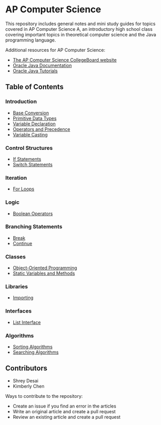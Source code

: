 # AP Computer Science

This repository includes general notes and mini study guides for topics covered in AP Computer Science A, an introductory high school class covering important topics in theoretical computer science and the Java programming language.

Additional resources for AP Computer Science:
* [The AP Computer Science CollegeBoard website][1]
* [Oracle Java Documentation][2]
* [Oracle Java Tutorials][3]

## Table of Contents

### Introduction
* [Base Conversion](https://github.com/shreydesai/apcs/blob/master/Base%20Conversion.md)
* [Primitive Data Types](https://github.com/shreydesai/apcs/blob/master/Primitive%20Data%20Types.md)
* [Variable Declaration](https://github.com/shreydesai/apcs/blob/master/Variable%20Declaration.md)
* [Operators and Precedence](https://github.com/shreydesai/apcs/blob/master/Operators%20and%20Precedence.md)
* [Variable Casting](https://github.com/shreydesai/apcs/blob/master/Variable%20Casting.md)

### Control Structures
* [If Statements](https://github.com/shreydesai/apcs/blob/master/If%20Statements.md)
* [Switch Statements](https://github.com/shreydesai/apcs/blob/master/Switch%20Statements.md)

### Iteration
* [For Loops](https://github.com/shreydesai/apcs/blob/master/For%20Loops.md)

### Logic
* [Boolean Operators](https://github.com/shreydesai/apcs/blob/master/Boolean%20Operators.md)

### Branching Statements
* [Break](https://github.com/shreydesai/apcs/blob/master/Break.md)
* [Continue](https://github.com/shreydesai/apcs/blob/master/Continue.md)

### Classes
* [Object-Oriented Programming](https://github.com/shreydesai/apcs/blob/master/Object-Oriented%20Programming.md)
* [Static Variables and Methods](https://github.com/shreydesai/apcs/blob/master/Static%20Variables%20and%20Methods.md)

### Libraries
* [Importing](https://github.com/shreydesai/apcs/blob/master/Importing.md)

### Interfaces
* [List Interface](https://github.com/shreydesai/apcs/blob/master/List%20Interface.md)

### Algorithms
* [Sorting Algorithms](https://github.com/shreydesai/apcs/blob/master/Sorting%20Algorithms.md)
* [Searching Algorithms](https://github.com/shreydesai/apcs/blob/master/Searching%20Algorithms.md)

## Contributors

* Shrey Desai
* Kimberly Chen

Ways to contribute to the repository:
* Create an issue if you find an error in the articles
* Write an original article and create a pull request
* Review an existing article and create a pull request

[1]: https://apstudent.collegeboard.org/apcourse/ap-computer-science-a
[2]: https://docs.oracle.com/javase/7/docs/api/
[3]: https://docs.oracle.com/javase/tutorial/
